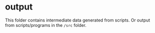 # output

This folder contains intermediate data generated from scripts.
Or output from scripts/programs in the `/src` folder. 
